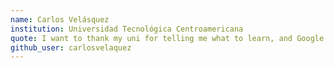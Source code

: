 ```yaml
---
name: Carlos Velásquez
institution: Universidad Tecnológica Centroamericana
quote: I want to thank my uni for telling me what to learn, and Google for actually teaching it to me.
github_user: carlosvelaquez
---
```

